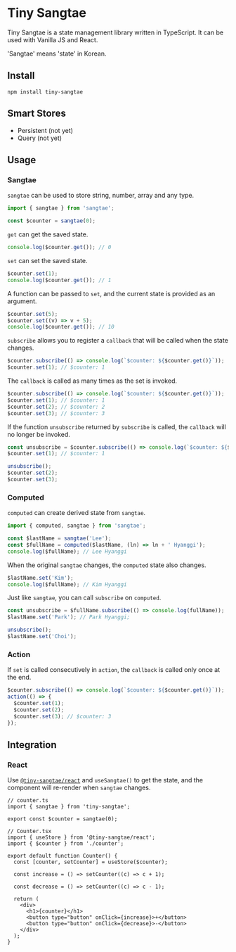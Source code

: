# Tiny Sangtae

Tiny Sangtae is a state management library written in TypeScript. It can be used with Vanilla JS and React.

'Sangtae' means 'state' in Korean.

## Install

```shell
npm install tiny-sangtae
```

## Smart Stores

- Persistent (not yet)
- Query (not yet)

## Usage

### Sangtae

`sangtae` can be used to store string, number, array and any type.

```typescript
import { sangtae } from 'sangtae';

const $counter = sangtae(0);
```

`get` can get the saved state.

```typescript
console.log($counter.get()); // 0
```

`set` can set the saved state.

```typescript
$counter.set(1);
console.log($counter.get()); // 1
```

A function can be passed to `set`, and the current state is provided as an argument.

```typescript
$counter.set(5);
$counter.set((v) => v + 5);
console.log($counter.get()); // 10
```

`subscribe` allows you to register a `callback` that will be called when the state changes.

```typescript
$counter.subscribe(() => console.log(`$counter: ${$counter.get()}`));
$counter.set(1); // $counter: 1
```

The `callback` is called as many times as the set is invoked.

```typescript
$counter.subscribe(() => console.log(`$counter: ${$counter.get()}`));
$counter.set(1); // $counter: 1
$counter.set(2); // $counter: 2
$counter.set(3); // $counter: 3
```

If the function `unsubscribe` returned by `subscribe` is called, the `callback` will no longer be invoked.

```typescript
const unsubscribe = $counter.subscribe(() => console.log(`$counter: ${$counter.get()}`));
$counter.set(1); // $counter: 1

unsubscribe();
$counter.set(2);
$counter.set(3);
```

### Computed

`computed` can create derived state from `sangtae`.

```typescript
import { computed, sangtae } from 'sangtae';

const $lastName = sangtae('Lee');
const $fullName = computed($lastName, (ln) => ln + ' Hyanggi');
console.log($fullName); // Lee Hyanggi
```

When the original `sangtae` changes, the `computed` state also changes.

```typescript
$lastName.set('Kim');
console.log($fullName); // Kim Hyanggi
```

Just like `sangtae`, you can call `subscribe` on `computed`.

```typescript
const unsubscribe = $fullName.subscribe(() => console.log(fullName));
$lastName.set('Park'); // Park Hyanggi;

unsubscribe();
$lastName.set('Choi');
```

### Action

If `set` is called consecutively in `action`, the `callback` is called only once at the end.

```typescript
$counter.subscribe(() => console.log(`$counter: ${$counter.get()}`));
action(() => {
  $counter.set(1);
  $counter.set(2);
  $counter.set(3); // $counter: 3
});
```

## Integration

### React

Use [`@tiny-sangtae/react`](https://github.com/2scent/tiny-sangtae-react) and `useSangtae()` to get the state, and the component will re-render when `sangtae` changes.

```tsx
// counter.ts
import { sangtae } from 'tiny-sangtae';

export const $counter = sangtae(0);

// Counter.tsx
import { useStore } from '@tiny-sangtae/react';
import { $counter } from './counter';

export default function Counter() {
  const [counter, setCounter] = useStore($counter);

  const increase = () => setCounter((c) => c + 1);

  const decrease = () => setCounter((c) => c - 1);

  return (
    <div>
      <h1>{counter}</h1>
      <button type="button" onClick={increase}>+</button>
      <button type="button" onClick={decrease}>-</button>
    </div>
  );
}
```
